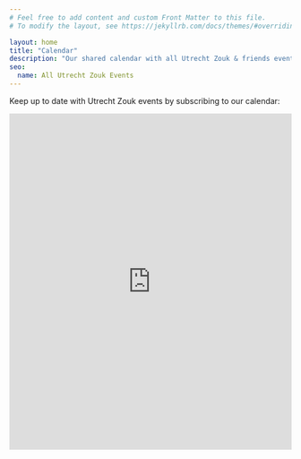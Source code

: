 ```yaml
---
# Feel free to add content and custom Front Matter to this file.
# To modify the layout, see https://jekyllrb.com/docs/themes/#overriding-theme-defaults

layout: home
title: "Calendar"
description: "Our shared calendar with all Utrecht Zouk & friends events"
seo:
  name: All Utrecht Zouk Events
---
```



Keep up to date with Utrecht Zouk events by subscribing to our calendar:
<iframe
  frameborder="0"
  height="600"
  scrolling="no"
  src="https://calendar.google.com/calendar/b/1/embed?height=400&amp;wkst=2&amp;bgcolor=%23{{ site.background_color }}&amp;ctz=Europe%2FAmsterdam&amp;src=dXRyZWNodHpvdWtAZ21haWwuY29t&amp;color=%23{{ site.brand_color}}&amp;showTitle=0&amp;mode=AGENDA&amp;showNav=0&amp;showDate=0&amp;showPrint=0&amp;showTabs=0&amp;showCalendars=0&amp;showTz=0"
  style="border-width:0"
  width="100%"
  ></iframe>
